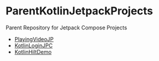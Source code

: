 # ParentKotlinJetpackProjects
Parent Repository for Jetpack Compose Projects

<ul>
  <li>
  <a href="https://github.com/successanil/PlayingVideoJP">PlayingVideoJP</a>
  </li>
  <li>
    <a href="https://github.com/successanil/KotlinLoginJPC.git">KotlinLoginJPC</a>
  </li>
  <li>
    <a href="https://github.com/successanil/KotlinHiltDemo.git">KotlinHiltDemo</a>
  </li>
 </ul>
